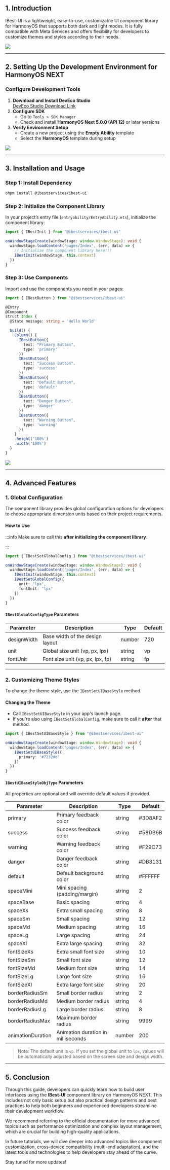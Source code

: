 ## 1. Introduction
IBest-UI is a lightweight, easy-to-use, customizable UI component library for HarmonyOS that supports both dark and light modes. It is fully compatible with Meta Services and offers flexibility for developers to customize themes and styles according to their needs.

![](https://cdn.nlark.com/yuque/0/2025/png/26122809/1741966864471-aef6aba6-0b52-4166-a642-47e73da02ce3.png)

---

## 2. Setting Up the Development Environment for HarmonyOS NEXT
### Configure Development Tools
1. **Download and Install DevEco Studio**  
[DevEco Studio Download Link](https://developer.huawei.com/consumer/cn/deveco-studio/)
2. **Configure SDK**  
    - Go to `Tools > SDK Manager`
    - Check and install **HarmonyOS Next 5.0.0 (API 12)** or later versions
3. **Verify Environment Setup**  
    - Create a new project using the **Empty Ability** template
    - Select the **HarmonyOS** template during setup

![](https://cdn.nlark.com/yuque/0/2025/png/26122809/1741967476155-89b0d10a-b36b-4d01-8680-89ed303f0e91.png)

---

## 3. Installation and Usage
### Step 1: Install Dependency
```bash
ohpm install @ibestservices/ibest-ui
```

### Step 2: Initialize the Component Library
In your project’s entry file (`entryability/EntryAbility.ets`), initialize the component library:

```typescript
import { IBestInit } from "@ibestservices/ibest-ui"

onWindowStageCreate(windowStage: window.WindowStage): void {
  windowStage.loadContent('pages/Index', (err, data) => {
    // Initialize the component library here!!!
    IBestInit(windowStage, this.context)
  })
}
```

### Step 3: Use Components
Import and use the components you need in your pages:

```typescript
import { IBestButton } from "@ibestservices/ibest-ui"

@Entry
@Component
struct Index {
  @State message: string = 'Hello World'

  build() {
    Column() {
      IBestButton({
        text: "Primary Button",
        type: 'primary'
      })
      IBestButton({
        text: "Success Button",
        type: 'success'
      })
      IBestButton({
        text: "Default Button",
        type: 'default'
      })
      IBestButton({
        text: "Danger Button",
        type: 'danger'
      })
      IBestButton({
        text: "Warning Button",
        type: 'warning'
      })
    }
    .height('100%')
    .width('100%')
  }
}
```

![](https://cdn.nlark.com/yuque/0/2025/png/26122809/1741968559657-ee6915f0-3cf4-40b3-9a88-55cea9336fe0.png)

---

## 4. Advanced Features
### 1. Global Configuration
The component library provides global configuration options for developers to choose appropriate dimension units based on their project requirements.

#### How to Use
:::info
Make sure to call this **after initializing the component library**.

:::

```typescript
import { IBestSetGlobalConfig } from "@ibestservices/ibest-ui"

onWindowStageCreate(windowStage: window.WindowStage): void {
  windowStage.loadContent('pages/Index', (err, data) => {
    IBestInit(windowStage, this.context)
    IBestSetGlobalConfig({
      unit: "lpx",
      fontUnit: "lpx"
    })
  })
}
```

#### `IBestGlobalConfigType` Parameters
| Parameter | Description | Type | Default |
| --- | --- | --- | --- |
| designWidth | Base width of the design layout | number | 720 |
| unit | Global size unit (vp, px, lpx) | string | vp |
| fontUnit | Font size unit (vp, px, lpx, fp) | string | fp |


---

### 2. Customizing Theme Styles
To change the theme style, use the `IBestSetUIBaseStyle` method.

#### Changing the Theme
+ Call `IBestSetUIBaseStyle` in your app's launch page.
+ If you're also using `IBestSetGlobalConfig`, make sure to call it **after** that method.

```typescript
import { IBestSetUIBaseStyle } from "@ibestservices/ibest-ui"

onWindowStageCreate(windowStage: window.WindowStage): void {
  windowStage.loadContent('pages/Index', (err, data) => {
    IBestSetUIBaseStyle({
      primary: '#7232dd'
    })
  })
}
```

#### `IBestUIBaseStyleObjType` Parameters
All properties are optional and will override default values if provided.

| Parameter | Description | Type | Default |
| --- | --- | --- | --- |
| primary | Primary feedback color | string | #3D8AF2 |
| success | Success feedback color | string | #58DB6B |
| warning | Warning feedback color | string | #F29C73 |
| danger | Danger feedback color | string | #DB3131 |
| default | Default background color | string | #FFFFFF |
| spaceMini | Mini spacing (padding/margin) | string | 2 |
| spaceBase | Basic spacing | string | 4 |
| spaceXs | Extra small spacing | string | 8 |
| spaceSm | Small spacing | string | 12 |
| spaceMd | Medium spacing | string | 16 |
| spaceLg | Large spacing | string | 24 |
| spaceXl | Extra large spacing | string | 32 |
| fontSizeXs | Extra small font size | string | 10 |
| fontSizeSm | Small font size | string | 12 |
| fontSizeMd | Medium font size | string | 14 |
| fontSizeLg | Large font size | string | 16 |
| fontSizeXl | Extra large font size | string | 20 |
| borderRadiusSm | Small border radius | string | 2 |
| borderRadiusMd | Medium border radius | string | 4 |
| borderRadiusLg | Large border radius | string | 8 |
| borderRadiusMax | Maximum border radius | string | 9999 |
| animationDuration | Animation duration in milliseconds | number | 200 |


> Note: The default unit is `vp`. If you set the global unit to `lpx`, values will be automatically adjusted based on the screen size and design width.
>

---

## 5. Conclusion
Through this guide, developers can quickly learn how to build user interfaces using the **IBest-UI** component library on HarmonyOS NEXT. This includes not only basic setup but also practical design patterns and best practices to help both beginners and experienced developers streamline their development workflow.

We recommend referring to the official documentation for more advanced topics such as performance optimization and complex layout management, which are crucial for building high-quality applications.

In future tutorials, we will dive deeper into advanced topics like component customization, cross-device compatibility (multi-end adaptation), and the latest tools and technologies to help developers stay ahead of the curve.

Stay tuned for more updates!

